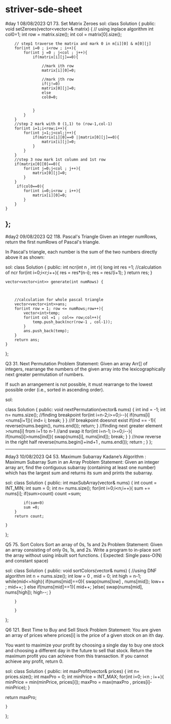 # striver-sde-sheet
#day 1  08/08/2023
Q1 73. Set Matrix Zeroes
sol:
class Solution {
public:
    void setZeroes(vector<vector<int>>& matrix) {
        // using inplace algorithm
        int col0=1;
        int row = matrix.size();
        int col = matrix[0].size();

        // step1 traverse the matrix and mark 0 in m[i][0] & m[0][j] 
        for(int i=0 ; i<row ; i++){
            for(int j =0 ; j<col ; j++){
                if(matrix[i][j]==0){

                    //mark ith row
                    matrix[i][0]=0;
                    
                    //mark jth row
                    if(j!=0)
                    matrix[0][j]=0;
                    else
                    col0=0;


                }
            }
        }
        //step 2 mark with 0 (1,1) to (row-1,col-1)
        for(int i=1;i<row;i++){
            for(int j=1;j<col;j++){
                if(matrix[i][0]==0 ||matrix[0][j]==0){
                    matrix[i][j]=0;
                }
            }
        }
        //step 3 now mark 1st column and 1st row
        if(matrix[0][0]==0){
            for(int j=0;j<col ; j++){
                matrix[0][j]=0;
            }
        }
         if(col0==0){
            for(int i=0;i<row ; i++){
                matrix[i][0]=0;
            }
        }
    }
};
--------------------------------------------------------------------------------------------------------------------------------------------------------------------

#day2  09/08/2023
Q2 118. Pascal's Triangle
Given an integer numRows, return the first numRows of Pascal's triangle.

In Pascal's triangle, each number is the sum of the two numbers directly above it as shown:

sol: 
class Solution {
public:
int ncr(int n , int r){
            long int res =1;
            //calculation of ncr 
            for(int i=0;i<r;i++){
                res = res*(n-i);
                res = res/(i+1);
            }
            return res;
        }

    vector<vector<int>> generate(int numRows) {
        
        

        //calculation for whole pascal triangle
        vector<vector<int>>ans;
        for(int row = 1; row <= numRows;row++){
            vector<int>temp;
            for(int col =1 ; col<= row;col++){
                temp.push_back(ncr(row-1 , col-1));
            }
            ans.push_back(temp);
        }
        return ans;
    }
};



Q3 31. Next Permutation
Problem Statement: Given an array Arr[] of integers, rearrange the numbers of the given array into the lexicographically next greater permutation of numbers.

If such an arrangement is not possible, it must rearrange to the lowest possible order (i.e., sorted in ascending order).

sol:

class Solution {
public:
    void nextPermutation(vector<int>& nums) {
        int ind = -1;
        int n= nums.size();
        //finding breakpoint 
        for(int i=n-2;i>=0;i--){
            if(nums[i]<nums[i+1]){
            ind= i;
            break;
            }
        }
        //if breakpoint doesnot exist
        if(ind == -1){
            reverse(nums.begin(), nums.end());
            return;
        }
        //finding next greater element >nums[i] from i+1 to n-1
        //and swap it
        for(int i=n-1; i>=0;i--){
            if(nums[i]>nums[ind]){
                swap(nums[i], nums[ind]);
                break;
            }
        }
        //now reverse in the right half 
        reverse(nums.begin()+ind+1 , nums.end());
        return ;
    }
};

------------------------------------------------------------------------------------------------------------------------------------------------------------------
#day3 10/08/2023
Q4 53. Maximum Subarray
Kadane’s Algorithm : Maximum Subarray Sum in an Array
Problem Statement: Given an integer array arr, find the contiguous subarray (containing at least one number) which
has the largest sum and returns its sum and prints the subarray.

sol: 
class Solution {
public:
    int maxSubArray(vector<int>& nums) {
        int count = INT_MIN;
        int sum = 0;
        int n= nums.size();
        for(int i=0;i<n;i++){
            sum += nums[i];
            if(sum>count)
            count =sum;

            if(sum<0)
            sum =0;
        }
        return count;
        
    }
};


Q5 75. Sort Colors
Sort an array of 0s, 1s and 2s
Problem Statement: Given an array consisting of only 0s, 1s, and 2s. Write a program to in-place sort the array without using inbuilt sort functions.
( Expected: Single pass-O(N) and constant space)

sol:
class Solution {
public:
    void sortColors(vector<int>& nums) {
        //using DNF algorithm
        int n = nums.size();
        int low = 0 , mid = 0; int high = n-1;
        while(mid<=high){
            if(nums[mid]==0){
                swap(nums[low] , nums[mid]);
                low++ ;
                mid++;
            }
            else if(nums[mid]==1){
                mid++;
            }else{
                swap(nums[mid], nums[high]);
                high--;
            }
            
        }

        }
    
};


Q6 121. Best Time to Buy and Sell Stock
Problem Statement: You are given an array of prices where prices[i] is the price of a given stock on an ith day.

You want to maximize your profit by choosing a single day to buy one stock and choosing a different day in the future to sell that stock. Return the maximum profit you can achieve from this transaction. If you cannot achieve any profit, return 0.

sol:
class Solution {
public:
    int maxProfit(vector<int>& prices) {
        int n= prices.size();
        int maxPro = 0;
       int  minPrice = INT_MAX;
        for(int i=0; i<n ; i++){
          minPrice = min(minPrice, prices[i]);
          maxPro = max(maxPro , prices[i]- minPrice);
        }

return maxPro;

    }
};

